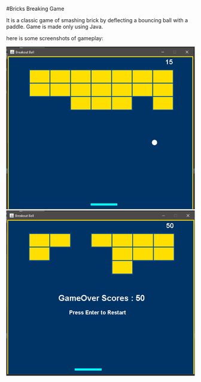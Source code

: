 #Bricks Breaking Game

It is a classic game of smashing brick by deflecting a bouncing ball with a
paddle. Game is made only using Java.

here is some screenshots of gameplay:

![](Screenshot%20(69).png)
![](Screenshot%20(68).png)
